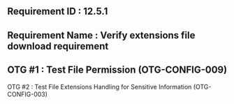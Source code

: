 ## Requirement ID : 12.5.1
## Requirement Name : Verify extensions file download requirement
## OTG #1 : Test File Permission (OTG-CONFIG-009)
OTG #2 : Test File Extensions Handling for Sensitive Information (OTG-CONFIG-003)
